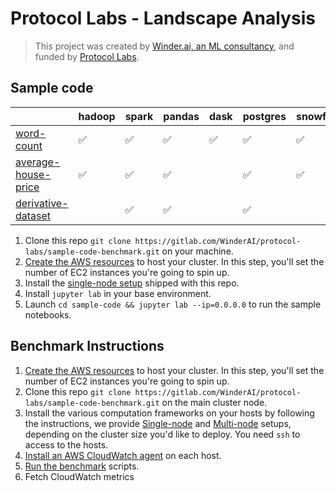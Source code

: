 # Protocol Labs - Landscape Analysis

> This project was created by [Winder.ai, an ML consultancy](https://winder.ai/), and funded by [Protocol Labs](https://protocol.ai/).

## Sample code

|                     | hadoop             | spark              | pandas             | dask               | postgres           | snowflake          |
|---------------------|--------------------|--------------------|--------------------|--------------------|--------------------|--------------------|
| [word-count](./sample-code/word-count)          | :white_check_mark: | :white_check_mark: | :white_check_mark: | :white_check_mark: | :white_check_mark: | :white_check_mark: |
| [average-house-price](./sample-code/average-house-price) | :white_check_mark: | :white_check_mark: | :white_check_mark: |                    | :white_check_mark: | :white_check_mark: |
| [derivative-dataset](./sample-code/derivative-dataset)  |                    | :white_check_mark: | :white_check_mark: |                    | :white_check_mark: |                    |


1. Clone this repo `git clone https://gitlab.com/WinderAI/protocol-labs/sample-code-benchmark.git` on your machine.
1. [Create the AWS resources](installation/AWS.md) to host your cluster. In this step, you'll set the number of EC2 instances you're going to spin up.
1. Install the [single-node setup](./installation/SINGLE-NODE.md) shipped with this repo.
1. Install `jupyter lab` in your base environment.
1. Launch `cd sample-code && jupyter lab --ip=0.0.0.0` to run the sample notebooks.

## Benchmark Instructions



1. [Create the AWS resources](installation/AWS.md) to host your cluster. In this step, you'll set the number of EC2 instances you're going to spin up.
1. Clone this repo `git clone https://gitlab.com/WinderAI/protocol-labs/sample-code-benchmark.git` on the main cluster node.
1. Install the various computation frameworks on your hosts by following the instructions, we provide [Single-node](installation/SINGLE-NODE.md) and [Multi-node](installation/MULTI-NODE.md) setups, depending on the cluster size you'd like to deploy. You need `ssh` to access to the hosts.
1. [Install an AWS CloudWatch agent](installation/CLOUDWATCH.md) on each host.
1. [Run the benchmark](benchmark/README.md) scripts.
1. Fetch CloudWatch metrics